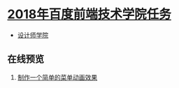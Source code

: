 # [2018年百度前端技术学院任务](http://ife.baidu.com/)

* [设计师学院](https://github.com/woai3c/2018ife-task/tree/master/designer)


## 在线预览
1. [制作一个简单的菜单动画效果](http://htmlpreview.github.com/?https://github.com/woai3c/2018ife-task/blob/master/designer/menu-animation/index.html)
